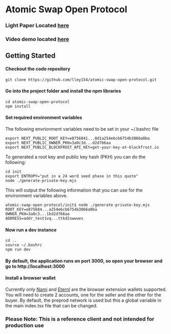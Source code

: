 # Atomic Swap Open Protocol
### Light Paper Located [here](http://)
### Video demo located [here](http://)
##
## Getting Started
#### Checkout the code repository
```
git clone https://github.com/lley154/atomic-swap-open-protocol.git
```

#### Go into the project folder and install the npm libraries
```
cd atomic-swap-open-protocol
npm install
```
#### Set required environment variables
The following envrionment variables need to be set in your ~/.bashrc file
```
export NEXT_PUBLIC_ROOT_KEY=e8756841...0d1a254e6cb6754b3866a0ba
export NEXT_PUBLIC_OWNER_PKH=3a0c3d...d2d766aa
export NEXT_PUBLIC_BLOCKFROST_API_KEY=get-your-key-at-blockfrost.io
```
To generated a root key and public key hash (PKH) you can do the following:
```
cd init
export ENTROPY="put in a 24 word seed phase in this quote"
node ./generate-private-key.mjs
```
This will output the following information that you can use for the environment variables above.
```
atomic-swap-open-protocol/init$ node ./generate-private-key.mjs 
ROOT_KEY=e875684...a254e6cb6754b3866a0ba
OWNER_PKH=3a0c3...1bd2d766aa
ADDRESS=addr_test1vq...ttkd2swwues
```

#### Now run a dev instance
```
cd ..
source ~/.bashrc
npm run dev
```
#### By default, the application runs on port 3000, so open your browser and go to http://localhost:3000

#### Install a browser wallet
Currently only [Nami](https://chrome.google.com/webstore/detail/nami/lpfcbjknijpeeillifnkikgncikgfhdo) and [Eternl](https://chrome.google.com/webstore/detail/eternl/kmhcihpebfmpgmihbkipmjlmmioameka) are the browser extension wallets supported.  You will need to create 2 accounts, one for the seller and the other for the buyer.  By default, the preprod network is used but this a global variable in the main index.tsx file that can be changed.

### Please Note: This is a reference client and not intended for production use

